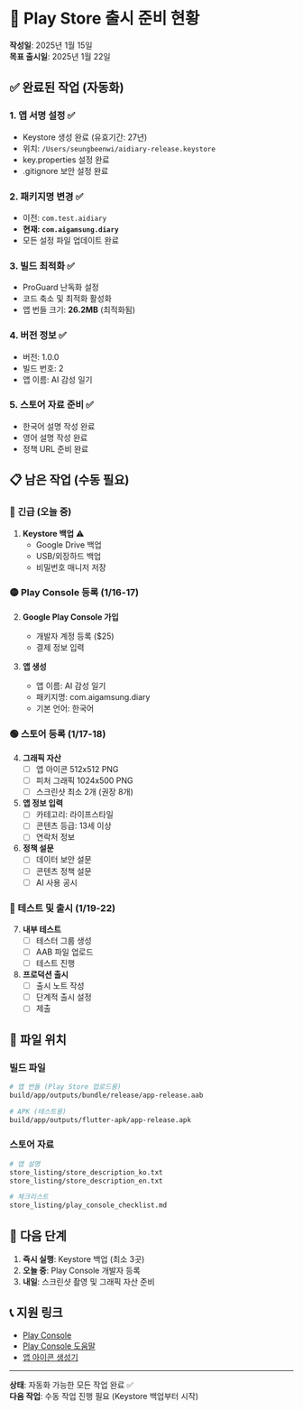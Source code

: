 # 🚀 Play Store 출시 준비 현황
**작성일**: 2025년 1월 15일  
**목표 출시일**: 2025년 1월 22일

## ✅ 완료된 작업 (자동화)

### 1. 앱 서명 설정 ✅
- Keystore 생성 완료 (유효기간: 27년)
- 위치: `/Users/seungbeenwi/aidiary-release.keystore`
- key.properties 설정 완료
- .gitignore 보안 설정 완료

### 2. 패키지명 변경 ✅
- 이전: `com.test.aidiary`
- **현재: `com.aigamsung.diary`**
- 모든 설정 파일 업데이트 완료

### 3. 빌드 최적화 ✅
- ProGuard 난독화 설정
- 코드 축소 및 최적화 활성화
- 앱 번들 크기: **26.2MB** (최적화됨)

### 4. 버전 정보 ✅
- 버전: 1.0.0
- 빌드 번호: 2
- 앱 이름: AI 감성 일기

### 5. 스토어 자료 준비 ✅
- 한국어 설명 작성 완료
- 영어 설명 작성 완료
- 정책 URL 준비 완료

## 📋 남은 작업 (수동 필요)

### 🔴 긴급 (오늘 중)
1. **Keystore 백업** ⚠️
   - Google Drive 백업
   - USB/외장하드 백업
   - 비밀번호 매니저 저장

### 🟡 Play Console 등록 (1/16-17)
2. **Google Play Console 가입**
   - 개발자 계정 등록 ($25)
   - 결제 정보 입력

3. **앱 생성**
   - 앱 이름: AI 감성 일기
   - 패키지명: com.aigamsung.diary
   - 기본 언어: 한국어

### 🟢 스토어 등록 (1/17-18)
4. **그래픽 자산**
   - [ ] 앱 아이콘 512x512 PNG
   - [ ] 피처 그래픽 1024x500 PNG
   - [ ] 스크린샷 최소 2개 (권장 8개)

5. **앱 정보 입력**
   - [ ] 카테고리: 라이프스타일
   - [ ] 콘텐츠 등급: 13세 이상
   - [ ] 연락처 정보

6. **정책 설문**
   - [ ] 데이터 보안 설문
   - [ ] 콘텐츠 정책 설문
   - [ ] AI 사용 공시

### 🔵 테스트 및 출시 (1/19-22)
7. **내부 테스트**
   - [ ] 테스터 그룹 생성
   - [ ] AAB 파일 업로드
   - [ ] 테스트 진행

8. **프로덕션 출시**
   - [ ] 출시 노트 작성
   - [ ] 단계적 출시 설정
   - [ ] 제출

## 📁 파일 위치

### 빌드 파일
```bash
# 앱 번들 (Play Store 업로드용)
build/app/outputs/bundle/release/app-release.aab

# APK (테스트용)
build/app/outputs/flutter-apk/app-release.apk
```

### 스토어 자료
```bash
# 앱 설명
store_listing/store_description_ko.txt
store_listing/store_description_en.txt

# 체크리스트
store_listing/play_console_checklist.md
```

## 🎯 다음 단계

1. **즉시 실행**: Keystore 백업 (최소 3곳)
2. **오늘 중**: Play Console 개발자 등록
3. **내일**: 스크린샷 촬영 및 그래픽 자산 준비

## 📞 지원 링크

- [Play Console](https://play.google.com/console)
- [Play Console 도움말](https://support.google.com/googleplay/android-developer)
- [앱 아이콘 생성기](https://developer.android.com/studio/write/image-asset-studio)

---

**상태**: 자동화 가능한 모든 작업 완료 ✅  
**다음 작업**: 수동 작업 진행 필요 (Keystore 백업부터 시작)